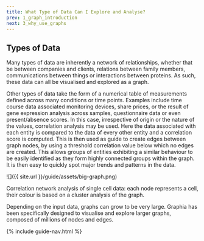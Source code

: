 ```yaml
---
title: What Type of Data Can I Explore and Analyse?
prev: 1_graph_introduction
next: 3_why_use_graphs
---
```


## Types of Data

Many types of data are inherently a network of relationships, whether that be between companies and clients, relations between family members, communications between things or interactions between proteins. As such, these data can all be visualised and explored as a graph.

Other types of data take the form of a numerical table of measurements defined across many conditions or time points. Examples include time course data associated monitoring devices, share prices, or the result of gene expression analysis across samples, questionnaire data or even present/absence scores. In this case, irrespective of origin or the nature of the values, correlation analysis may be used. Here the data associated with each entity is compared to the data of every other entity and a correlation score is computed. This is then used as guide to create edges between graph nodes, by using a threshold correlation value below which no edges are created. This allows groups of entities exhibiting a similar behaviour to be easily identified as they form highly connected groups within the graph. It is then easy to quickly spot major trends and patterns in the data.

![]({{ site.url }}/guide/assets/big-graph.png)
<div class="caption">Correlation network analysis of single cell data: each node represents a cell, their colour is based on a cluster analysis of the graph.</div>

Depending on the input data, graphs can grow to be very large. Graphia has been specifically designed to visualise and explore larger graphs, composed of millions of nodes and edges.

{% include guide-nav.html %}
